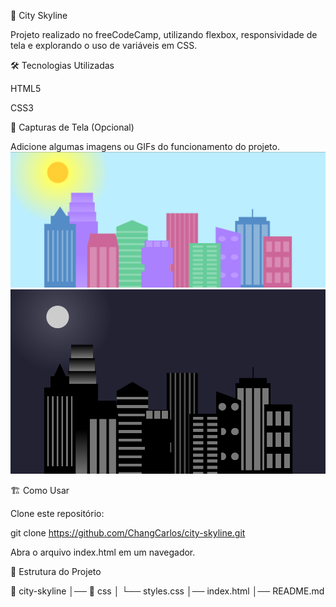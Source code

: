 📌 City Skyline

Projeto realizado no freeCodeCamp, utilizando flexbox, responsividade de tela e explorando o uso de variáveis em CSS.

🛠️ Tecnologias Utilizadas

HTML5

CSS3

📸 Capturas de Tela (Opcional)

Adicione algumas imagens ou GIFs do funcionamento do projeto.
![width above 1000px](img/fullscreen.png)
![width below 1000px](img/resized.png)

🏗️ Como Usar

Clone este repositório:

git clone https://github.com/ChangCarlos/city-skyline.git

Abra o arquivo index.html em um navegador.

📌 Estrutura do Projeto

📂 city-skyline
│── 📂 css
│   └── styles.css
│── index.html
│── README.md
